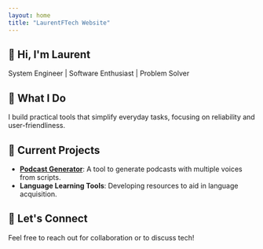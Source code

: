 ```yaml
---
layout: home
title: "LaurentFTech Website"
---
```

## 👋 Hi, I'm Laurent

System Engineer | Software Enthusiast | Problem Solver

## 🔧 What I Do

I build practical tools that simplify everyday tasks, focusing on reliability and user-friendliness.

## 🚀 Current Projects

- **[Podcast Generator](https://laurentftech.github.io/Podcast_generator)**: A tool to generate podcasts with multiple voices from scripts.
- **Language Learning Tools**: Developing resources to aid in language acquisition.

## 🤝 Let's Connect

Feel free to reach out for collaboration or to discuss tech!